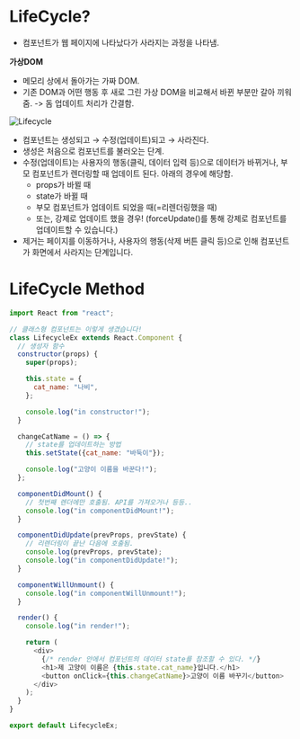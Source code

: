 # LifeCycle?
- 컴포넌트가 웹 페이지에 나타났다가 사라지는 과정을 나타냄.

**가상DOM**   
 - 메모리 상에서 돌아가는 가짜 DOM.
 - 기존 DOM과 어떤 행동 후 새로 그린 가상 DOM을 비교해서 바뀐 부분만 갈아 끼워줌. -> 돔 업데이트 처리가 간결함.

![Lifecycle](https://teamsparta.notion.site/image/https%3A%2F%2Fs3-us-west-2.amazonaws.com%2Fsecure.notion-static.com%2F503b6fe9-9af4-4898-8cde-8d29b8085826%2F_2020-10-17__4.26.12.png?table=block&id=3e9d509c-73ce-4f40-9604-0331b02f6d8e&spaceId=83c75a39-3aba-4ba4-a792-7aefe4b07895&width=1800&userId=&cache=v2)   
- 컴포넌트는 생성되고 → 수정(업데이트)되고 → 사라진다.
- 생성은 처음으로 컴포넌트를 불러오는 단계.
- 수정(업데이트)는 사용자의 행동(클릭, 데이터 입력 등)으로 데이터가 바뀌거나, 부모 컴포넌트가 렌더링할 때 업데이트 된다. 아래의 경우에 해당함.
    - props가 바뀔 때
    - state가 바뀔 때
    - 부모 컴포넌트가 업데이트 되었을 때(=리렌더링했을 때)
    - 또는, 강제로 업데이트 했을 경우! (forceUpdate()를 통해 강제로 컴포넌트를 업데이트할 수 있습니다.)
- 제거는 페이지를 이동하거나, 사용자의 행동(삭제 버튼 클릭 등)으로 인해 컴포넌트가 화면에서 사라지는 단계입니다.

# LifeCycle Method
```javascript
import React from "react";

// 클래스형 컴포넌트는 이렇게 생겼습니다!
class LifecycleEx extends React.Component {
  // 생성자 함수
  constructor(props) {
    super(props);

    this.state = {
      cat_name: "나비",
    };

    console.log("in constructor!");
  }

  changeCatName = () => {
    // state를 업데이트하는 방법
    this.setState({cat_name: "바둑이"});

    console.log("고양이 이름을 바꾼다!");
  };

  componentDidMount() {
    // 첫번째 렌더에만 호출됨. API를 가져오거나 등등..
    console.log("in componentDidMount!");
  }

  componentDidUpdate(prevProps, prevState) {
    // 리렌더링이 끝난 다음에 호출됨.
    console.log(prevProps, prevState);
    console.log("in componentDidUpdate!");
  }

  componentWillUnmount() {
    console.log("in componentWillUnmount!");
  }

  render() {
    console.log("in render!");

    return (
      <div>
        {/* render 안에서 컴포넌트의 데이터 state를 참조할 수 있다. */}
        <h1>제 고양이 이름은 {this.state.cat_name}입니다.</h1>
        <button onClick={this.changeCatName}>고양이 이름 바꾸기</button>
      </div>
    );
  }
}

export default LifecycleEx;

```
